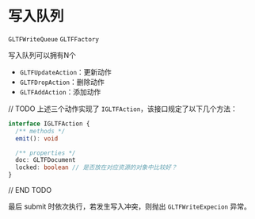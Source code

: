 # 写入队列

`GLTFWriteQueue`
`GLTFFactory`

写入队列可以拥有N个

- `GLTFUpdateAction`：更新动作
- `GLTFDropAction`：删除动作
- `GLTFAddAction`：添加动作

// TODO
上述三个动作实现了 `IGLTFAction`，该接口规定了以下几个方法：

``` ts
interface IGLTFAction {
  /** methods */
  emit(): void

  /** properties */
  doc: GLTFDocument
  locked: boolean // 是否放在对应资源的对象中比较好？
}
```

// END TODO

最后 submit 时依次执行，若发生写入冲突，则抛出 `GLTFWriteExpecion` 异常。